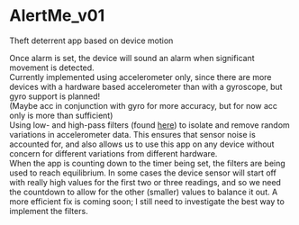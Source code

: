 # AlertMe_v01
Theft deterrent app based on device motion

Once alarm is set, the device will sound an alarm when significant movement is detected.  
Currently implemented using accelerometer only, since there are more devices with a hardware based accelerometer than with a gyroscope, but gyro support is planned!   
(Maybe acc in conjunction with gyro for more accuracy, but for now acc only is more than sufficient)  
Using low- and high-pass filters (found [here](http://developer.android.com/guide/topics/sensors/sensors_motion.html#sensors-motion-accel)) to isolate and remove random variations in accelerometer data. This ensures that sensor noise is accounted for, and also allows us to use this app on any device without concern for different variations from different hardware.  
When the app is counting down to the timer being set, the filters are being used to reach equilibrium. In some cases the device sensor will start off with really high values for the first two or three readings, and so we need the countdown to allow for the other (smaller) values to balance it out. A more efficient fix is coming soon; I still need to investigate the best way to implement the filters.
